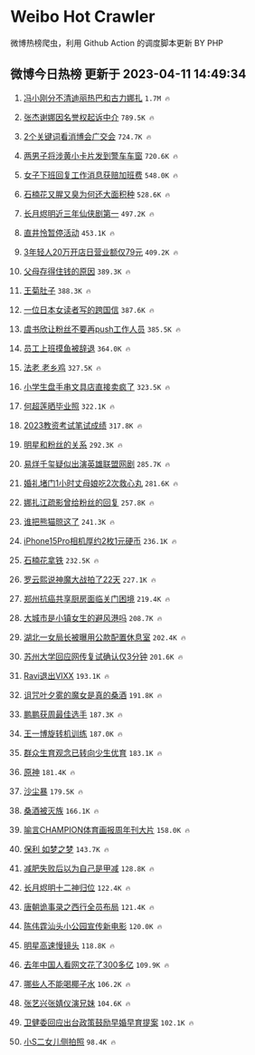 # Weibo Hot Crawler 



微博热榜爬虫，利用 Github Action 的调度脚本更新 BY PHP 


## 微博今日热榜 更新于 2023-04-11 14:49:34 
1. [冯小刚分不清迪丽热巴和古力娜扎](https://s.weibo.com/weibo?q=%23%E5%86%AF%E5%B0%8F%E5%88%9A%E5%88%86%E4%B8%8D%E6%B8%85%E8%BF%AA%E4%B8%BD%E7%83%AD%E5%B7%B4%E5%92%8C%E5%8F%A4%E5%8A%9B%E5%A8%9C%E6%89%8E%23&t=31&band_rank=1&Refer=top) `1.7M 🔥` 

1. [张杰谢娜因名誉权起诉中介](https://s.weibo.com/weibo?q=%23%E5%BC%A0%E6%9D%B0%E8%B0%A2%E5%A8%9C%E5%9B%A0%E5%90%8D%E8%AA%89%E6%9D%83%E8%B5%B7%E8%AF%89%E4%B8%AD%E4%BB%8B%23&t=31&band_rank=2&Refer=top) `789.5K 🔥` 

1. [2个关键词看消博会广交会](https://s.weibo.com/weibo?q=%232%E4%B8%AA%E5%85%B3%E9%94%AE%E8%AF%8D%E7%9C%8B%E6%B6%88%E5%8D%9A%E4%BC%9A%E5%B9%BF%E4%BA%A4%E4%BC%9A%23&t=31&band_rank=3&Refer=top) `724.7K 🔥` 

1. [两男子将涉黄小卡片发到警车车窗](https://s.weibo.com/weibo?q=%23%E4%B8%A4%E7%94%B7%E5%AD%90%E5%B0%86%E6%B6%89%E9%BB%84%E5%B0%8F%E5%8D%A1%E7%89%87%E5%8F%91%E5%88%B0%E8%AD%A6%E8%BD%A6%E8%BD%A6%E7%AA%97%23&t=31&band_rank=4&Refer=top) `720.6K 🔥` 

1. [女子下班回复工作消息获赔加班费](https://s.weibo.com/weibo?q=%23%E5%A5%B3%E5%AD%90%E4%B8%8B%E7%8F%AD%E5%9B%9E%E5%A4%8D%E5%B7%A5%E4%BD%9C%E6%B6%88%E6%81%AF%E8%8E%B7%E8%B5%94%E5%8A%A0%E7%8F%AD%E8%B4%B9%23&t=31&band_rank=5&Refer=top) `548.0K 🔥` 

1. [石楠花又腥又臭为何还大面积种](https://s.weibo.com/weibo?q=%23%E7%9F%B3%E6%A5%A0%E8%8A%B1%E5%8F%88%E8%85%A5%E5%8F%88%E8%87%AD%E4%B8%BA%E4%BD%95%E8%BF%98%E5%A4%A7%E9%9D%A2%E7%A7%AF%E7%A7%8D%23&t=31&band_rank=6&Refer=top) `528.6K 🔥` 

1. [长月烬明近三年仙侠剧第一](https://s.weibo.com/weibo?q=%23%E9%95%BF%E6%9C%88%E7%83%AC%E6%98%8E%E8%BF%91%E4%B8%89%E5%B9%B4%E4%BB%99%E4%BE%A0%E5%89%A7%E7%AC%AC%E4%B8%80%23&t=31&band_rank=7&Refer=top) `497.2K 🔥` 

1. [直井怜暂停活动](https://s.weibo.com/weibo?q=%23%E7%9B%B4%E4%BA%95%E6%80%9C%E6%9A%82%E5%81%9C%E6%B4%BB%E5%8A%A8%23&t=31&band_rank=8&Refer=top) `453.1K 🔥` 

1. [3年轻人20万开店日营业额仅79元](https://s.weibo.com/weibo?q=%233%E5%B9%B4%E8%BD%BB%E4%BA%BA20%E4%B8%87%E5%BC%80%E5%BA%97%E6%97%A5%E8%90%A5%E4%B8%9A%E9%A2%9D%E4%BB%8579%E5%85%83%23&t=31&band_rank=9&Refer=top) `409.2K 🔥` 

1. [父母存得住钱的原因](https://s.weibo.com/weibo?q=%23%E7%88%B6%E6%AF%8D%E5%AD%98%E5%BE%97%E4%BD%8F%E9%92%B1%E7%9A%84%E5%8E%9F%E5%9B%A0%23&t=31&band_rank=10&Refer=top) `389.3K 🔥` 

1. [王菊肚子](https://s.weibo.com/weibo?q=%23%E7%8E%8B%E8%8F%8A%E8%82%9A%E5%AD%90%23&t=31&band_rank=11&Refer=top) `388.3K 🔥` 

1. [一位日本女读者写的跨国信](https://s.weibo.com/weibo?q=%E4%B8%80%E4%BD%8D%E6%97%A5%E6%9C%AC%E5%A5%B3%E8%AF%BB%E8%80%85%E5%86%99%E7%9A%84%E8%B7%A8%E5%9B%BD%E4%BF%A1&t=31&band_rank=12&Refer=top) `387.6K 🔥` 

1. [虞书欣让粉丝不要再push工作人员](https://s.weibo.com/weibo?q=%E8%99%9E%E4%B9%A6%E6%AC%A3%E8%AE%A9%E7%B2%89%E4%B8%9D%E4%B8%8D%E8%A6%81%E5%86%8Dpush%E5%B7%A5%E4%BD%9C%E4%BA%BA%E5%91%98&t=31&band_rank=13&Refer=top) `385.5K 🔥` 

1. [员工上班摸鱼被辞退](https://s.weibo.com/weibo?q=%23%E5%91%98%E5%B7%A5%E4%B8%8A%E7%8F%AD%E6%91%B8%E9%B1%BC%E8%A2%AB%E8%BE%9E%E9%80%80%23&t=31&band_rank=14&Refer=top) `364.0K 🔥` 

1. [法老 老乡鸡](https://s.weibo.com/weibo?q=%E6%B3%95%E8%80%81%20%E8%80%81%E4%B9%A1%E9%B8%A1&t=31&band_rank=15&Refer=top) `327.5K 🔥` 

1. [小学生盘手串文具店直接卖疯了](https://s.weibo.com/weibo?q=%23%E5%B0%8F%E5%AD%A6%E7%94%9F%E7%9B%98%E6%89%8B%E4%B8%B2%E6%96%87%E5%85%B7%E5%BA%97%E7%9B%B4%E6%8E%A5%E5%8D%96%E7%96%AF%E4%BA%86%23&t=31&band_rank=16&Refer=top) `323.5K 🔥` 

1. [何超莲晒毕业照](https://s.weibo.com/weibo?q=%23%E4%BD%95%E8%B6%85%E8%8E%B2%E6%99%92%E6%AF%95%E4%B8%9A%E7%85%A7%23&t=31&band_rank=17&Refer=top) `322.1K 🔥` 

1. [2023教资考试笔试成绩](https://s.weibo.com/weibo?q=%232023%E6%95%99%E8%B5%84%E8%80%83%E8%AF%95%E7%AC%94%E8%AF%95%E6%88%90%E7%BB%A9%23&t=31&band_rank=18&Refer=top) `317.8K 🔥` 

1. [明星和粉丝的关系](https://s.weibo.com/weibo?q=%E6%98%8E%E6%98%9F%E5%92%8C%E7%B2%89%E4%B8%9D%E7%9A%84%E5%85%B3%E7%B3%BB&t=31&band_rank=19&Refer=top) `292.3K 🔥` 

1. [易烊千玺疑似出演英雄联盟网剧](https://s.weibo.com/weibo?q=%23%E6%98%93%E7%83%8A%E5%8D%83%E7%8E%BA%E7%96%91%E4%BC%BC%E5%87%BA%E6%BC%94%E8%8B%B1%E9%9B%84%E8%81%94%E7%9B%9F%E7%BD%91%E5%89%A7%23&t=31&band_rank=20&Refer=top) `285.7K 🔥` 

1. [婚礼堵门1小时丈母娘吃2次救心丸](https://s.weibo.com/weibo?q=%23%E5%A9%9A%E7%A4%BC%E5%A0%B5%E9%97%A81%E5%B0%8F%E6%97%B6%E4%B8%88%E6%AF%8D%E5%A8%98%E5%90%832%E6%AC%A1%E6%95%91%E5%BF%83%E4%B8%B8%23&t=31&band_rank=21&Refer=top) `281.6K 🔥` 

1. [娜扎江疏影曾给粉丝的回复](https://s.weibo.com/weibo?q=%23%E5%A8%9C%E6%89%8E%E6%B1%9F%E7%96%8F%E5%BD%B1%E6%9B%BE%E7%BB%99%E7%B2%89%E4%B8%9D%E7%9A%84%E5%9B%9E%E5%A4%8D%23&t=31&band_rank=22&Refer=top) `257.8K 🔥` 

1. [谁把熊猫晾这了](https://s.weibo.com/weibo?q=%23%E8%B0%81%E6%8A%8A%E7%86%8A%E7%8C%AB%E6%99%BE%E8%BF%99%E4%BA%86%23&t=31&band_rank=23&Refer=top) `241.3K 🔥` 

1. [iPhone15Pro相机厚约2枚1元硬币](https://s.weibo.com/weibo?q=%23iPhone15Pro%E7%9B%B8%E6%9C%BA%E5%8E%9A%E7%BA%A62%E6%9E%9A1%E5%85%83%E7%A1%AC%E5%B8%81%23&t=31&band_rank=24&Refer=top) `236.1K 🔥` 

1. [石楠花拿铁](https://s.weibo.com/weibo?q=%23%E7%9F%B3%E6%A5%A0%E8%8A%B1%E6%8B%BF%E9%93%81%23&t=31&band_rank=25&Refer=top) `232.5K 🔥` 

1. [罗云熙说神魔大战拍了22天](https://s.weibo.com/weibo?q=%23%E7%BD%97%E4%BA%91%E7%86%99%E8%AF%B4%E7%A5%9E%E9%AD%94%E5%A4%A7%E6%88%98%E6%8B%8D%E4%BA%8622%E5%A4%A9%23&t=31&band_rank=26&Refer=top) `227.1K 🔥` 

1. [郑州抗癌共享厨房面临关门困境](https://s.weibo.com/weibo?q=%23%E9%83%91%E5%B7%9E%E6%8A%97%E7%99%8C%E5%85%B1%E4%BA%AB%E5%8E%A8%E6%88%BF%E9%9D%A2%E4%B8%B4%E5%85%B3%E9%97%A8%E5%9B%B0%E5%A2%83%23&t=31&band_rank=27&Refer=top) `219.4K 🔥` 

1. [大城市是小镇女生的避风港吗](https://s.weibo.com/weibo?q=%23%E5%A4%A7%E5%9F%8E%E5%B8%82%E6%98%AF%E5%B0%8F%E9%95%87%E5%A5%B3%E7%94%9F%E7%9A%84%E9%81%BF%E9%A3%8E%E6%B8%AF%E5%90%97%23&t=31&band_rank=28&Refer=top) `208.7K 🔥` 

1. [湖北一女局长被曝用公款配置休息室](https://s.weibo.com/weibo?q=%23%E6%B9%96%E5%8C%97%E4%B8%80%E5%A5%B3%E5%B1%80%E9%95%BF%E8%A2%AB%E6%9B%9D%E7%94%A8%E5%85%AC%E6%AC%BE%E9%85%8D%E7%BD%AE%E4%BC%91%E6%81%AF%E5%AE%A4%23&t=31&band_rank=29&Refer=top) `202.4K 🔥` 

1. [苏州大学回应网传复试确认仅3分钟](https://s.weibo.com/weibo?q=%23%E8%8B%8F%E5%B7%9E%E5%A4%A7%E5%AD%A6%E5%9B%9E%E5%BA%94%E7%BD%91%E4%BC%A0%E5%A4%8D%E8%AF%95%E7%A1%AE%E8%AE%A4%E4%BB%853%E5%88%86%E9%92%9F%23&t=31&band_rank=30&Refer=top) `201.6K 🔥` 

1. [Ravi退出VIXX](https://s.weibo.com/weibo?q=%23Ravi%E9%80%80%E5%87%BAVIXX%23&t=31&band_rank=31&Refer=top) `193.1K 🔥` 

1. [诅咒叶夕雾的魔女是真的桑酒](https://s.weibo.com/weibo?q=%23%E8%AF%85%E5%92%92%E5%8F%B6%E5%A4%95%E9%9B%BE%E7%9A%84%E9%AD%94%E5%A5%B3%E6%98%AF%E7%9C%9F%E7%9A%84%E6%A1%91%E9%85%92%23&t=31&band_rank=32&Refer=top) `191.8K 🔥` 

1. [鹏鹏获周最佳选手](https://s.weibo.com/weibo?q=%23%E9%B9%8F%E9%B9%8F%E8%8E%B7%E5%91%A8%E6%9C%80%E4%BD%B3%E9%80%89%E6%89%8B%23&t=31&band_rank=33&Refer=top) `187.3K 🔥` 

1. [王一博旋转机训练](https://s.weibo.com/weibo?q=%23%E7%8E%8B%E4%B8%80%E5%8D%9A%E6%97%8B%E8%BD%AC%E6%9C%BA%E8%AE%AD%E7%BB%83%23&t=31&band_rank=34&Refer=top) `187.0K 🔥` 

1. [群众生育观念已转向少生优育](https://s.weibo.com/weibo?q=%23%E7%BE%A4%E4%BC%97%E7%94%9F%E8%82%B2%E8%A7%82%E5%BF%B5%E5%B7%B2%E8%BD%AC%E5%90%91%E5%B0%91%E7%94%9F%E4%BC%98%E8%82%B2%23&t=31&band_rank=35&Refer=top) `183.1K 🔥` 

1. [原神](https://s.weibo.com/weibo?q=%E5%8E%9F%E7%A5%9E&t=31&band_rank=36&Refer=top) `181.4K 🔥` 

1. [沙尘暴](https://s.weibo.com/weibo?q=%E6%B2%99%E5%B0%98%E6%9A%B4&t=31&band_rank=37&Refer=top) `179.5K 🔥` 

1. [桑酒被灭族](https://s.weibo.com/weibo?q=%23%E6%A1%91%E9%85%92%E8%A2%AB%E7%81%AD%E6%97%8F%23&t=31&band_rank=38&Refer=top) `166.1K 🔥` 

1. [喻言CHAMPION体育画报周年刊大片](https://s.weibo.com/weibo?q=%23%E5%96%BB%E8%A8%80CHAMPION%E4%BD%93%E8%82%B2%E7%94%BB%E6%8A%A5%E5%91%A8%E5%B9%B4%E5%88%8A%E5%A4%A7%E7%89%87%23&t=31&band_rank=39&Refer=top) `158.0K 🔥` 

1. [保利 如梦之梦](https://s.weibo.com/weibo?q=%E4%BF%9D%E5%88%A9%20%E5%A6%82%E6%A2%A6%E4%B9%8B%E6%A2%A6&t=31&band_rank=40&Refer=top) `143.7K 🔥` 

1. [减肥失败后以为自己是甲减](https://s.weibo.com/weibo?q=%23%E5%87%8F%E8%82%A5%E5%A4%B1%E8%B4%A5%E5%90%8E%E4%BB%A5%E4%B8%BA%E8%87%AA%E5%B7%B1%E6%98%AF%E7%94%B2%E5%87%8F%23&t=31&band_rank=41&Refer=top) `128.8K 🔥` 

1. [长月烬明十二神归位](https://s.weibo.com/weibo?q=%23%E9%95%BF%E6%9C%88%E7%83%AC%E6%98%8E%E5%8D%81%E4%BA%8C%E7%A5%9E%E5%BD%92%E4%BD%8D%23&t=31&band_rank=42&Refer=top) `122.4K 🔥` 

1. [唐朝诡事录之西行全员布局](https://s.weibo.com/weibo?q=%23%E5%94%90%E6%9C%9D%E8%AF%A1%E4%BA%8B%E5%BD%95%E4%B9%8B%E8%A5%BF%E8%A1%8C%E5%85%A8%E5%91%98%E5%B8%83%E5%B1%80%23&t=31&band_rank=43&Refer=top) `121.4K 🔥` 

1. [陈伟霆汕头小公园宣传新电影](https://s.weibo.com/weibo?q=%23%E9%99%88%E4%BC%9F%E9%9C%86%E6%B1%95%E5%A4%B4%E5%B0%8F%E5%85%AC%E5%9B%AD%E5%AE%A3%E4%BC%A0%E6%96%B0%E7%94%B5%E5%BD%B1%23&t=31&band_rank=44&Refer=top) `120.0K 🔥` 

1. [明星高速慢镜头](https://s.weibo.com/weibo?q=%E6%98%8E%E6%98%9F%E9%AB%98%E9%80%9F%E6%85%A2%E9%95%9C%E5%A4%B4&t=31&band_rank=45&Refer=top) `118.8K 🔥` 

1. [去年中国人看网文花了300多亿](https://s.weibo.com/weibo?q=%23%E5%8E%BB%E5%B9%B4%E4%B8%AD%E5%9B%BD%E4%BA%BA%E7%9C%8B%E7%BD%91%E6%96%87%E8%8A%B1%E4%BA%86300%E5%A4%9A%E4%BA%BF%23&t=31&band_rank=46&Refer=top) `109.9K 🔥` 

1. [哪些人不能喝椰子水](https://s.weibo.com/weibo?q=%23%E5%93%AA%E4%BA%9B%E4%BA%BA%E4%B8%8D%E8%83%BD%E5%96%9D%E6%A4%B0%E5%AD%90%E6%B0%B4%23&t=31&band_rank=47&Refer=top) `106.2K 🔥` 

1. [张艺兴张婧仪演兄妹](https://s.weibo.com/weibo?q=%23%E5%BC%A0%E8%89%BA%E5%85%B4%E5%BC%A0%E5%A9%A7%E4%BB%AA%E6%BC%94%E5%85%84%E5%A6%B9%23&t=31&band_rank=48&Refer=top) `104.6K 🔥` 

1. [卫健委回应出台政策鼓励早婚早育提案](https://s.weibo.com/weibo?q=%23%E5%8D%AB%E5%81%A5%E5%A7%94%E5%9B%9E%E5%BA%94%E5%87%BA%E5%8F%B0%E6%94%BF%E7%AD%96%E9%BC%93%E5%8A%B1%E6%97%A9%E5%A9%9A%E6%97%A9%E8%82%B2%E6%8F%90%E6%A1%88%23&t=31&band_rank=49&Refer=top) `102.1K 🔥` 

1. [小S二女儿侧拍照](https://s.weibo.com/weibo?q=%23%E5%B0%8FS%E4%BA%8C%E5%A5%B3%E5%84%BF%E4%BE%A7%E6%8B%8D%E7%85%A7%23&t=31&band_rank=50&Refer=top) `98.4K 🔥` 

